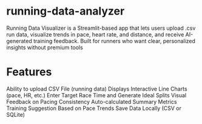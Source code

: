 # running-data-analyzer
Running Data Visualizer is a Streamlit-based app that lets users upload .csv run data, visualize trends in pace, heart rate, and distance, and receive AI-generated training feedback. Built for runners who want clear, personalized insights without premium tools

# Features
Ability to upload CSV File (running data)
Displays Interactive Line Charts (pace, HR, etc.)
Enter Target Race Time and Generate Ideal Splits
Visual Feedback on Pacing Consistency
Auto-calculated Summary Metrics
Training Suggestion Based on Pace Trends
Save Data Locally (CSV or SQLite)
